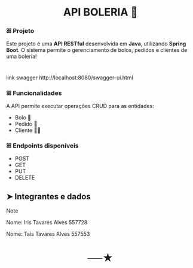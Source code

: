 <h1 align="center">
  API BOLERIA 🍰  
</h1> 

### ꕤ Projeto
Este projeto é uma **API RESTful** desenvolvida em **Java**, utilizando **Spring Boot**. O sistema permite o gerenciamento de bolos, pedidos e clientes de uma boleria!
#
link swagger
http://localhost:8080/swagger-ui.html

### ꕤ Funcionalidades
 A API permite executar operações CRUD para as entidades:

- Bolo 🎂  
- Pedido 🧾  
- Cliente 👩‍💼 

### ꕤ Endpoints disponíveis 

- POST
- GET
- PUT
- DELETE

## ➤ Integrantes e dados
> [!NOTE]
> Nome: Iris Tavares Alves 557728
> 
> Nome: Taís Tavares Alves 557553

<h1 align="center">
  ──★
</h1> 
